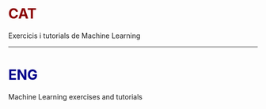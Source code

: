 # <span style="color:darkred">CAT</span>
Exercicis i tutorials de Machine Learning

---

# <span style="color:darkblue">ENG</span>
Machine Learning exercises and tutorials